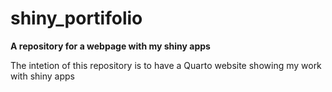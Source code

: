 # shiny_portifolio
**A repository for a webpage with my shiny apps**

The intetion of this repository is to have a Quarto website showing my work with shiny apps
